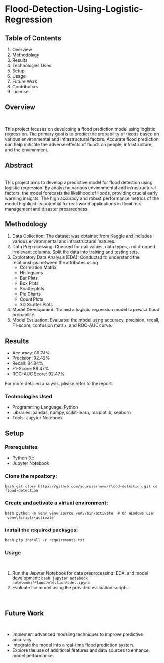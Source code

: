 # Flood-Detection-Using-Logistic-Regression

## Table of Contents

1. Overview<br>
2. Methodology<br>
3. Results<br>
4. Technologies Used<br>
5. Setup<br>
6. Usage<br>
7. Future Work<br>
8. Contributors<br>
9. License<br>

## Overview
<br>

This project focuses on developing a flood prediction model using logistic regression. The primary goal is to predict the probability of floods based on various environmental and infrastructural factors. Accurate flood prediction can help mitigate the adverse effects of floods on people, infrastructure, and the environment.
<br>

## Abstract
<br>
This project aims to develop a predictive model for flood detection using logistic regression. By analyzing various environmental and infrastructural factors, the model forecasts the likelihood of floods, providing crucial early warning insights. The high accuracy and robust performance metrics of the model highlight its potential for real-world applications in flood risk management and disaster preparedness.
<br>

## Methodology

1. Data Collection: The dataset was obtained from Kaggle and includes various environmental and infrastructural features.
2. Data Preprocessing: Checked for null values, data types, and dropped irrelevant columns. Split the data into training and testing sets.
3. Exploratory Data Analysis (EDA): Conducted to understand the relationships between the attributes using:
   - Correlation Matrix
   - Histograms
   - Bar Plots
   - Box Plots
   - Scatterplots
   - Pie Charts
   - Count Plots
   - 3D Scatter Plots
4. Model Development: Trained a logistic regression model to predict flood probability.
5. Model Evaluation: Evaluated the model using accuracy, precision, recall, F1-score, confusion matrix, and ROC-AUC curve.

## Results

- Accuracy: 88.74%
- Precision: 92.42%
- Recall: 84.84%
- F1-Score: 88.47%
- ROC-AUC Score: 92.47%

For more detailed analysis, please refer to the report.
<br>

### Technologies Used

- Programming Language: Python
- Libraries: pandas, numpy, scikit-learn, matplotlib, seaborn
- Tools: Jupyter Notebook
  
## Setup

### Prerequisites
- Python 3.x
- Jupyter Notebook

### Clone the repository:
``bash
git clone https://github.com/yourusername/flood-detection.git
cd flood-detection
``

### Create and activate a virtual environment:
``bash
python -m venv venv
source venv/bin/activate  # On Windows use `venv\Scripts\activate`
``

### Install the required packages:
``bash
pip install -r requirements.txt
``

### Usage
<br>

1. Run the Jupyter Notebook for data preprocessing, EDA, and model development:
``bash
jupyter notebook notebooks/FloodDetectionModel.ipynb
``
2. Evaluate the model using the provided evaluation scripts.
<br>

## Future Work
<br>

- Implement advanced modeling techniques to improve predictive accuracy.
- Integrate the model into a real-time flood prediction system.
- Explore the use of additional features and data sources to enhance model performance.

